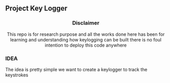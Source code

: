 <h2> Project Key Logger </h2>

<div align='center'>
  <h3> Disclaimer</h3>
    <p> This repo is for research purpose and all the works done here has been for learning and understanding how keylogging can be built there is no foul intention to deploy this code anywhere </p>
  </div>
  

<div align='left'>
  <h3> IDEA </h3>
  <p> The idea is pretty simple we want to create a keylogger to track the keystrokes </p>
</div>

